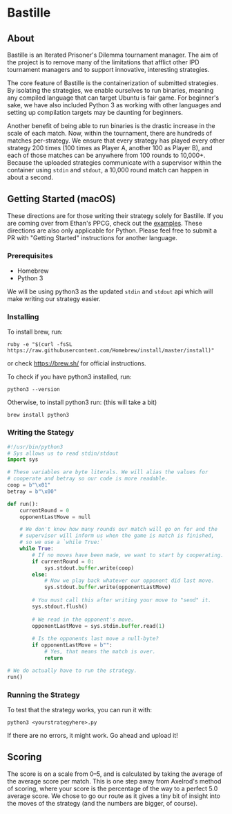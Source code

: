 # Bastille

## About
Bastille is an Iterated Prisoner's Dilemma tournament manager. The aim of the project is to remove many of the limitations that afflict other IPD tournament managers and to support innovative, interesting strategies.

The core feature of Bastille is the containerization of submitted strategies. By isolating the strategies, we enable ourselves to run binaries, meaning any compiled language that can target Ubuntu is fair game. For beginner's sake, we have also included Python 3 as working with other languages and setting up compilation targets may be daunting for beginners.

Another benefit of being able to run binaries is the drastic increase in the scale of each match. Now, within the tournament, there are hundreds of matches per-strategy. We ensure that every strategy has played every other strategy 200 times (100 times as Player A, another 100 as Player B), and each of those matches can be anywhere from 100 rounds to 10,000+. Because the uploaded strategies communicate with a supervisor within the container using `stdin` and `stdout`, a 10,000 round match can happen in about a second. 

## Getting Started (macOS)

These directions are for those writing their strategy solely for Bastille. If you are coming over from Ethan's PPCG, check out the [examples](examples/). These directions are also only applicable for Python. Please feel free to submit a PR with "Getting Started" instructions for another language.

### Prerequisites

- Homebrew
- Python 3

We will be using python3 as the updated `stdin` and `stdout` api which will make writing our strategy easier. 

### Installing

To install brew, run:
```
ruby -e "$(curl -fsSL https://raw.githubusercontent.com/Homebrew/install/master/install)"
```
or check https://brew.sh/ for official instructions.

To check if you have python3 installed, run:
```
python3 --version
```
Otherwise, to install python3 run: (this will take a bit)
```
brew install python3
```

### Writing the Stategy
```python
#!/usr/bin/python3
# Sys allows us to read stdin/stdout
import sys

# These variables are byte literals. We will alias the values for
# cooperate and betray so our code is more readable.
coop = b"\x01"
betray = b"\x00"

def run():
    currentRound = 0
    opponentLastMove = null

    # We don't know how many rounds our match will go on for and the 
    # supervisor will inform us when the game is match is finished,
    # so we use a `while True:`
    while True:
        # If no moves have been made, we want to start by cooperating.
        if currentRound = 0:
            sys.stdout.buffer.write(coop)
        else:
            # Now we play back whatever our opponent did last move.
            sys.stdout.buffer.write(opponentLastMove)
            
        # You must call this after writing your move to "send" it.
        sys.stdout.flush()
        
        # We read in the opponent's move.
        opponentLastMove = sys.stdin.buffer.read(1)
        
        # Is the opponents last move a null-byte?
        if opponentLastMove = b"":
            # Yes, that means the match is over.
            return

# We do actually have to run the strategy.
run()
```

### Running the Strategy
To test that the strategy works, you can run it with:
```
python3 <yourstrategyhere>.py
```

If there are no errors, it might work. Go ahead and upload it!

## Scoring
The score is on a scale from 0–5, and is calculated by taking the average of the average score per match. This is one step away from Axelrod's method of scoring, where your score is the percentage of the way to a perfect 5.0 average score. We chose to go our route as it gives a tiny bit of insight into the moves of the strategy (and the numbers are bigger, of course).
